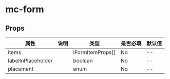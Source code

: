 # mc-form



## Props

| 属性 | 说明 | 类型 | 是否必填 | 默认值 |
| ---- | ----------- | ---- | ---- | ---- |
| items |  | IFormItemProps[]  | No  | --
| labelInPlaceholder |  | boolean  | No  | --
| placement |  | enum  | No  | --
